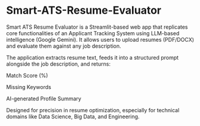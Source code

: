 # Smart-ATS-Resume-Evaluator

Smart ATS Resume Evaluator is a Streamlit-based web app that replicates core functionalities of an Applicant Tracking System using LLM-based intelligence (Google Gemini). It allows users to upload resumes (PDF/DOCX) and evaluate them against any job description.

The application extracts resume text, feeds it into a structured prompt alongside the job description, and returns:

Match Score (%)

Missing Keywords

AI-generated Profile Summary

Designed for precision in resume optimization, especially for technical domains like Data Science, Big Data, and Engineering.
